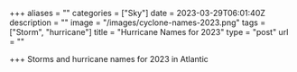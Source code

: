+++
aliases = ""
categories = ["Sky"]
date = 2023-03-29T06:01:40Z
description = ""
image = "/images/cyclone-names-2023.png"
tags = ["Storm", "hurricane"]
title = "Hurricane Names for 2023"
type = "post"
url = ""

+++
Storms and hurricane names for 2023 in Atlantic